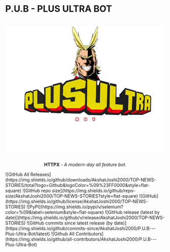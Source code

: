 <h1 align="left">P.U.B - PLUS ULTRA BOT</h1>

<div align="center">
  
  <h1 align="center">
    <img src="Assets/Plus Ultra Bot.png" alt="PLUS ULTRA" width = 500px, height = 400px></a>
    <br>
  </h1>
  <p align="center"><strong>HTTPX</strong> <em>- A modern-day all feature bot.</em></p>
</div>
![GitHub All Releases](https://img.shields.io/github/downloads/AkshatJoshi2000/TOP-NEWS-STORIES/total?logo=Github&logoColor=%09%23FF0000&style=flat-square)
![GitHub repo size](https://img.shields.io/github/repo-size/AkshatJoshi2000/TOP-NEWS-STORIES?style=flat-square)
![GitHub](https://img.shields.io/github/license/AkshatJoshi2000/TOP-NEWS-STORIES)
![PyPI](https://img.shields.io/pypi/v/selenium?color=%09&label=selenium&style=flat-square)
![GitHub release (latest by date)](https://img.shields.io/github/v/release/AkshatJoshi2000/TOP-NEWS-STORIES)
![GitHub commits since latest release (by date)](https://img.shields.io/github/commits-since/AkshatJoshi2000/P.U.B---Plus-Ultra-Bot/latest)
![Github All Contributors](https://img.shields.io/github/all-contributors/AkshatJoshi2000/P.U.B---Plus-Ultra-Bot)

